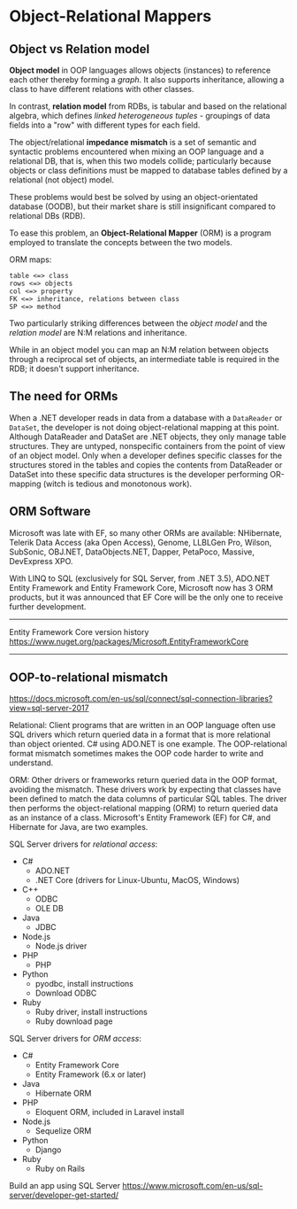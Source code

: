# Object-Relational Mappers


## Object vs Relation model

**Object model** in OOP languages allows objects (instances) to reference each other thereby forming a *graph*. It also supports inheritance, allowing a class to have different relations with other classes.

In contrast, **relation model** from RDBs, is tabular and based on the relational algebra, which defines *linked heterogeneous tuples* - groupings of data fields into a "row" with different types for each field.

The object/relational **impedance mismatch** is a set of semantic and syntactic problems encountered when mixing an OOP language and a relational DB, that is, when this two models collide; particularly because objects or class definitions must be mapped to database tables defined by a relational (not object) model.

These problems would best be solved by using an object-orientated database (OODB), but their market share is still insignificant compared to relational DBs (RDB).

To ease this problem, an **Object-Relational Mapper** (ORM) is a program employed to translate the concepts between the two models.

ORM maps:
```
table <=> class
rows <=> objects
col <=> property
FK <=> inheritance, relations between class
SP <=> method
```

Two particularly striking differences between the *object model* and the *relation model* are N:M relations and inheritance.

While in an object model you can map an N:M relation between objects through a reciprocal set of objects, an intermediate table is required in the RDB; it doesn't support inheritance.



## The need for ORMs
When a .NET developer reads in data from a database with a `DataReader` or `DataSet`, the developer is not doing object-relational mapping at this point. Although DataReader and DataSet are .NET objects, they only manage table structures. They are untyped, nonspecific containers from the point of view of an object model. Only when a developer defines specific classes for the structures stored in the tables and copies the contents from DataReader or DataSet into these specific data structures is the developer performing OR-mapping (witch is tedious and monotonous work).

## ORM Software
Microsoft was late with EF, so many other ORMs are available: NHibernate, Telerik Data Access (aka Open Access), Genome, LLBLGen Pro, Wilson, SubSonic, OBJ.NET, DataObjects.NET, Dapper, PetaPoco, Massive, DevExpress XPO.

With LINQ to SQL (exclusively for SQL Server, from .NET 3.5), ADO.NET Entity Framework and Entity Framework Core, Microsoft now has 3 ORM products, but it was announced that EF Core will be the only one to receive further development.



---

Entity Framework Core version history
https://www.nuget.org/packages/Microsoft.EntityFrameworkCore



---

## OOP-to-relational mismatch

https://docs.microsoft.com/en-us/sql/connect/sql-connection-libraries?view=sql-server-2017

Relational: Client programs that are written in an OOP language often use SQL drivers which return queried data in a format that is more relational than object oriented. C# using ADO.NET is one example. The OOP-relational format mismatch sometimes makes the OOP code harder to write and understand.

ORM: Other drivers or frameworks return queried data in the OOP format, avoiding the mismatch. These drivers work by expecting that classes have been defined to match the data columns of particular SQL tables. The driver then performs the object-relational mapping (ORM) to return queried data as an instance of a class. Microsoft's Entity Framework (EF) for C#, and Hibernate for Java, are two examples.


SQL Server drivers for *relational access*:
* C#
  - ADO.NET
  - .NET Core (drivers for Linux-Ubuntu, MacOS, Windows)
* C++
  - ODBC
  - OLE DB
* Java
  - JDBC
* Node.js
  - Node.js driver
* PHP
  - PHP
* Python
  - pyodbc, install instructions
  - Download ODBC
* Ruby
  - Ruby driver, install instructions
  - Ruby download page


SQL Server drivers for *ORM access*:
* C#
  - Entity Framework Core
  - Entity Framework (6.x or later)
* Java
  - Hibernate ORM
* PHP
  - Eloquent ORM, included in Laravel install
* Node.js
  - Sequelize ORM
* Python
  - Django
* Ruby
  - Ruby on Rails


Build an app using SQL Server
https://www.microsoft.com/en-us/sql-server/developer-get-started/








